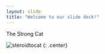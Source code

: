 ```yaml
---
layout: slide
title: "Welcome to our slide deck!"
---
```


The Strong Cat 

![steroidtocat](https://octodex.github.com/images/steroidtocat.png)
{: .center}
